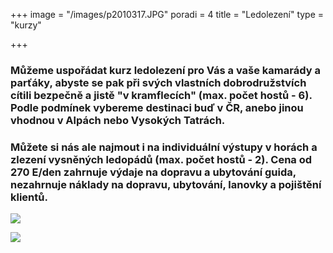+++
image = "/images/p2010317.JPG"
poradi = 4
title = "Ledolezení"
type = "kurzy"

+++
### **Můžeme uspořádat kurz ledolezení pro Vás a vaše kamarády a parťáky, abyste se pak při svých vlastních dobrodružstvích cítili bezpečně a jistě "v kramflecích" (max. počet hostů - 6). Podle podmínek vybereme destinaci buď v ČR, anebo jinou vhodnou v Alpách nebo Vysokých Tatrách.**

### **Můžete si nás ale najmout i na individuální výstupy v horách a zlezení vysněných ledopádů (max. počet hostů - 2). Cena od 270 E/den zahrnuje výdaje na dopravu a ubytování guida, nezahrnuje náklady na dopravu, ubytování, lanovky a pojištění klientů.**

![](/images/p2020348.JPG)

![](/images/dscn0938.jpg)